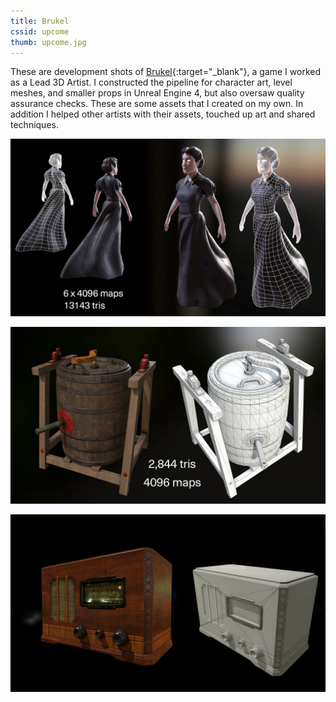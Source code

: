 ```yaml
---
title: Brukel
cssid: upcome
thumb: upcome.jpg
---
```

These are development shots of [Brukel](https://www.brukelgame.com/){:target="_blank"}, a game I worked as a Lead 3D Artist. I constructed the pipeline for character art, level meshes, and smaller props in Unreal Engine 4, but also oversaw quality assurance checks. These are some assets that I created on my own. In addition I helped other artists with their assets, touched up art and shared techniques.

![Character Art](/assets/img/bertha.jpg)

![Barrel](/assets/img/barrel.jpg)

![Radio](/assets/img/radio.jpg)

